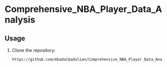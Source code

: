 # Comprehensive_NBA_Player_Data_Analysis

## Usage

1. Clone the repository:
   ```bash
   https://github.com/mbadalbadalian/Comprehensive_NBA_Player_Data_Analysis.git